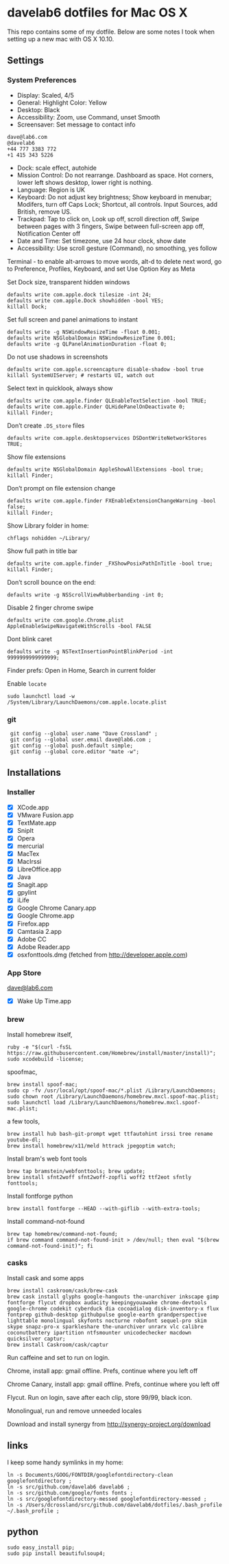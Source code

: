 # davelab6 dotfiles for Mac OS X

This repo contains some of my dotfile.
Below are some notes I took when setting up a new mac with OS X 10.10.

## Settings

### System Preferences

* Display: Scaled, 4/5
* General: Highlight Color: Yellow
* Desktop: Black
* Accessibility: Zoom, use Command, unset Smooth
* Screensaver: Set message to contact info 
```
dave@lab6.com
@davelab6 
+44 777 3383 772
+1 415 343 5226
```
* Dock: scale effect, autohide
* Mission Control: Do not rearrange. Dashboard as space. Hot corners, lower left shows desktop, lower right is nothing. 
* Language: Region is UK
* Keyboard: Do not adjust key brightness; Show keyboard in menubar; Modifers, turn off Caps Lock; Shortcut, all controls. Input Sources, add British, remove US.
* Trackpad: Tap to click on, Look up off, scroll direction off, Swipe between pages with 3 fingers, Swipe between full-screen app off, Notification Center off
* Date and Time: Set timezone, use 24 hour clock, show date
* Accessibility: Use scroll gesture (Command), no smoothing, yes follow

Terminal - to enable alt-arrows to move words, alt-d to delete next word, go to Preference, Profiles, Keyboard, and set Use Option Key as Meta

Set Dock size, transparent hidden windows

    defaults write com.apple.dock tilesize -int 24; 
    defaults write com.apple.Dock showhidden -bool YES;
    killall Dock;

Set full screen and panel animations to instant

    defaults write -g NSWindowResizeTime -float 0.001;
    defaults write NSGlobalDomain NSWindowResizeTime 0.001;
    defaults write -g QLPanelAnimationDuration -float 0;

Do not use shadows in screenshots

    defaults write com.apple.screencapture disable-shadow -bool true
    killall SystemUIServer; # restarts UI, watch out

Select text in quicklook, always show 

    defaults write com.apple.finder QLEnableTextSelection -bool TRUE;
    defaults write com.apple.Finder QLHidePanelOnDeactivate 0;
    killall Finder;

Don’t create `.DS_store` files

    defaults write com.apple.desktopservices DSDontWriteNetworkStores TRUE;

Show file extensions

    defaults write NSGlobalDomain AppleShowAllExtensions -bool true;
    killall Finder;

Don’t prompt on file extension change

    defaults write com.apple.finder FXEnableExtensionChangeWarning -bool false;
    killall Finder;

Show Library folder in home:

    chflags nohidden ~/Library/

Show full path in title bar

    defaults write com.apple.finder _FXShowPosixPathInTitle -bool true;
    killall Finder;

Don’t scroll bounce on the end: 

    defaults write -g NSScrollViewRubberbanding -int 0;


Disable 2 finger chrome swipe

    defaults write com.google.Chrome.plist AppleEnableSwipeNavigateWithScrolls -bool FALSE

Dont blink caret

    defaults write -g NSTextInsertionPointBlinkPeriod -int 9999999999999999;

Finder prefs: Open in Home, Search in current folder

Enable `locate`

    sudo launchctl load -w /System/Library/LaunchDaemons/com.apple.locate.plist

### git

     git config --global user.name "Dave Crossland" ;
     git config --global user.email dave@lab6.com ;
     git config --global push.default simple;
     git config --global core.editor "mate -w";

## Installations

### Installer

- [x] XCode.app
- [x] VMware Fusion.app
- [x] TextMate.app
- [x] SnipIt
- [x] Opera
- [x] mercurial
- [x] MacTex
- [x] MacIrssi
- [x] LibreOffice.app
- [x] Java
- [x] Snagit.app
- [x] gpylint
- [x] iLife
- [x] Google Chrome Canary.app
- [x] Google Chrome.app
- [x] Firefox.app
- [x] Camtasia 2.app
- [x] Adobe CC
- [x] Adobe Reader.app
- [x] osxfonttools.dmg (fetched from http://developer.apple.com)

### App Store

dave@lab6.com
- [x] Wake Up Time.app

### brew

Install homebrew itself,

    ruby -e "$(curl -fsSL https://raw.githubusercontent.com/Homebrew/install/master/install)";
    sudo xcodebuild -license;

spoofmac,

    brew install spoof-mac;
    sudo cp -fv /usr/local/opt/spoof-mac/*.plist /Library/LaunchDaemons;
    sudo chown root /Library/LaunchDaemons/homebrew.mxcl.spoof-mac.plist;
    sudo launchctl load /Library/LaunchDaemons/homebrew.mxcl.spoof-mac.plist;

a few tools,

    brew install hub bash-git-prompt wget ttfautohint irssi tree rename youtube-dl;
    brew install homebrew/x11/meld httrack jpegoptim watch; 

Install bram's web font tools 

    brew tap bramstein/webfonttools; brew update; 
    brew install sfnt2woff sfnt2woff-zopfli woff2 ttf2eot sfntly fonttools; 

Install fontforge python

    brew install fontforge --HEAD --with-giflib --with-extra-tools;

Install command-not-found

    brew tap homebrew/command-not-found;
    if brew command command-not-found-init > /dev/null; then eval "$(brew command-not-found-init)"; fi

### casks

Install cask and some apps

    brew install caskroom/cask/brew-cask
    brew cask install glyphs google-hangouts the-unarchiver inkscape gimp fontforge flycut dropbox audacity keepingyouawake chrome-devtools google-chrome codekit cyberduck dia cocoadialog disk-inventory-x flux fontprep github-desktop githubpulse google-earth grandperspective lighttable monolingual skyfonts nocturne robofont sequel-pro skim skype snapz-pro-x sparkleshare the-unarchiver unrarx vlc calibre coconutbattery ipartition ntfsmounter unicodechecker macdown quicksilver captur;
    brew install Caskroom/cask/captur

Run caffeine and set to run on login.

Chrome, install app: gmail offline. Prefs, continue where you left off

Chrome Canary, install app: gmail offline. Prefs, continue where you left off

Flycut. Run on login, save after each clip, store 99/99, black icon. 

Monolingual, run and remove unneeded locales

Download and install synergy from <http://synergy-project.org/download>

## links

I keep some handy symlinks in my home:

    ln -s Documents/GOOG/FONTDIR/googlefontdirectory-clean googlefontdirectory ;
    ln -s src/github.com/davelab6 davelab6 ;
    ln -s src/github.com/google/fonts fonts ;
    ln -s src/googlefontdirectory-messed googlefontdirectory-messed ;
    ln -s /Users/dcrossland/src/github.com/davelab6/dotfiles/.bash_profile ~/.bash_profile ;

## python

    sudo easy_install pip;
    sudo pip install beautifulsoup4;
